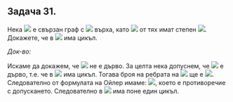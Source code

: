 ## Задача 31.

Нека <img src="https://latex.codecogs.com/svg.latex?\Large&space;G"> e свързан граф с <img src="https://latex.codecogs.com/svg.latex?\Large&space;2n"> върха, като <img src="https://latex.codecogs.com/svg.latex?\Large&space;n"> от тях имат степен <img src="https://latex.codecogs.com/svg.latex?\Large&space;3">. Докажете, че в <img src="https://latex.codecogs.com/svg.latex?\Large&space;G"> има цикъл.

*Док-во:*

Искаме да докажем, че <img src="https://latex.codecogs.com/svg.latex?\Large&space;G"> не е дърво. За целта нека допуснем, че <img src="https://latex.codecogs.com/svg.latex?\Large&space;G"> е дърво, т.е. че в <img src="https://latex.codecogs.com/svg.latex?\Large&space;G"> има цикъл. Тогава броя на ребрата на <img src="https://latex.codecogs.com/svg.latex?\Large&space;G"> ще е <img src="https://latex.codecogs.com/svg.latex?\Large&space;2n-1">. Следователно от формулата на Ойлер имаме: <img src="https://latex.codecogs.com/svg.latex?\Large&space;2(2n-1)=2|E|=\sum_{u\in{V}}deg(u)\ge{n.3+n.1}\ge{4n}\Rightarrow{4n-2\ge{4n}}">, което е противоречие с допускането. Следователно в <img src="https://latex.codecogs.com/svg.latex?\Large&space;G"> има поне един цикъл.
